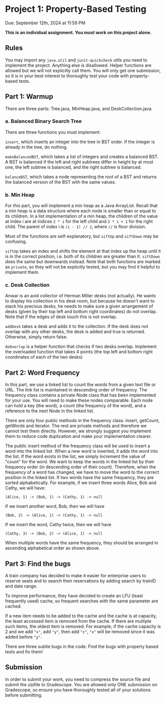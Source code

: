 # Project 1: Property-Based Testing

Due: September 12th, 2024 at 11:59 PM

**This is an individual assignment. You must work on this project alone.**

## Rules

You may import any ```java.util``` and ```junit-quickcheck``` utils you need to 
implement the project. Anything else is disallowed. Helper functions are allowed 
but we will not explicitly call them. You will only get one submission, so it is 
in your best interest to thoroughly test your code with property-based tests.

## Part 1: Warmup

There are three parts: Tree.java, MinHeap.java, and DeskCollection.java.

### a. Balanced Binary Search Tree

There are three functions you must implement: 

```insert```, which inserts an integer into the tree in BST order. If the integer 
is already in the tree, do nothing.

```makeBalancedBST```, which takes a list of integers and creates a balanced BST. 
A BST is balanced if the left and right subtrees differ in height by at most one, 
the left subtree is balanced, and the right subtree is balanced.

```balanceBST```, which takes a node representing the root of a BST and returns
the balanced version of the BST with the same values. 

### b. Min Heap

For this part, you will implement a min heap as a Java ArrayList. Recall that
a min heap is a data structure where each node is smaller than or equal to its children.
In a list implementation of a min heap, the children of the value at index i
are at indices ```2 * i``` for the left child and ```2 * i + 1``` for the right child. The
parent of index i is ```(i - 1) // 2```, where ```//``` is floor division.

Most of the functions are self-explanatory, but ```siftUp``` and ```siftDown``` may be confusing.

```siftUp``` takes an index and shifts the element at that index up the heap until it is 
in the correct position, i.e. both of its children are greater than it. ```siftDown``` does the
same but downwards instead. Note that both functions are marked as ```private```, so 
they will not be explicitly tested, but you may find it helpful to implement them.

### c. Desk Collection
Anwar is an avid collector of Herman Miller desks (not actually). He wants to
display his collection in his desk room, but because he doesn't want to stack his 
precious desks, he needs to make sure a given arrangement of desks (given by their 
top left and bottom right coordinates) do not overlap. Note that if the edges of desk 
touch this is not overlap.

```addDesk``` takes a desk and adds it to the collection. If the desk does not
overlap with any other desks, the desk is added and true is returned. Otherwise, 
simply return false.

```doOverlap``` is a helper function that checks if two desks overlap. Implement
the overloaded function that takes 4 points (the top left and bottom right coordinates
of each of the two desks)

## Part 2: Word Frequency 

In this part, we use a linked list to count the words from a given text file or URL. 
The link list is maintained in descending order of frequency. The frequency class 
contains a private Node class that has been implemented for your use. You will 
need to make these nodes comparable. Each node can hold a key (the word), a count 
(the frequency of the word), and a reference to the next Node in the linked list.

There are only four public methods in the frequency class: insert, getCount, 
getWords and iterator. The rest are private methods and therefore we cannot test 
them directly. However, we strongly suggest you implement them to reduce code 
duplication and make your implementation clearer.

The public insert method of the frequency class will be used to insert a word 
into the linked list. When a new word is inserted, it adds the word into the list. 
If the word exists in the list, we simply increment the value of "count" for the 
word. We want to keep the words in the linked list by their frequency order 
(in descending order of their count). Therefore, when the frequency of a word 
has changed, we have to move the word to the correct position in the linked list. 
If two words have the same frequency, they are sorted alphabetically. 
For example, if we insert three words Alice, Bob and Cathy, we will have:

```(Alice, 1) -> (Bob, 1) -> (Cathy, 1) -> null```

If we insert another word, Bob, then we will have

```(Bob, 2) -> (Alice, 1) -> (Cathy, 1) -> null```

If we insert the word, Cathy twice, then we will have

```(Cathy, 3) -> (Bob, 2) -> (Alice, 1) -> null```

When multiple words have the same frequency, they should be arranged in ascending 
alphabetical order as shown above.

## Part 3: Find the bugs

A train company has decided to make it easier for enterprise users to reserve seats 
and to search their reservations by adding search by trainID and date range. 


To improve performance, they have decided to create an LFU (least frequently used) 
cache, so frequent searches with the same parameter are cached. 

If a new item needs to be added to the cache and the cache is at capacity, 
the least accessed item is removed from the cache. If there are multiple such items, 
the oldest item is removed.
For example, if the cache capacity is 2 and we add ```"x"```, add ```"y"```, then add ```"z"```, ```"x"``` 
will be removed since it was added before ```"y"```.

There are three subtle bugs in the code. Find the bugs with property based tests
and fix them!

## Submission

In order to submit your work, you need to compress the source file and submit the zipfile to Gradescope. You are allowed only ONE submission on Gradescope, so ensure you have thoroughly tested all of your solutions before submitting.
